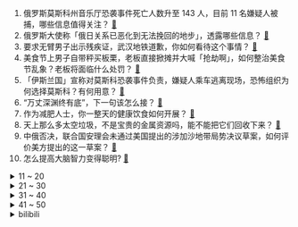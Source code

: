 1. 俄罗斯莫斯科州音乐厅恐袭事件死亡人数升至 143 人，目前 11 名嫌疑人被捕，哪些信息值得关注？ [:link:](https://www.zhihu.com/question/649821045)
2. 俄罗斯大使称「俄日关系已恶化到无法挽回的地步」，透露哪些信息？ [:link:](https://www.zhihu.com/question/649643266)
3. 要求无臂男子出示残疾证，武汉地铁道歉，你如何看待这个事情？ [:link:](https://www.zhihu.com/question/649711531)
4. 美食节上男子自带秤买板栗，老板直接掀摊并大喊「抢劫啊」，如何整治美食节乱象？老板将面临什么处罚？ [:link:](https://www.zhihu.com/question/649840270)
5. 「伊斯兰国」宣称对莫斯科恐袭事件负责，嫌疑人乘车逃离现场，恐怖组织为何选择莫斯科？有何用意？ [:link:](https://www.zhihu.com/question/649776236)
6. “万丈深渊终有底”，下一句该怎么接？ [:link:](https://www.zhihu.com/question/649662258)
7. 作为减肥人士，你一整天的健康饮食如何开展？ [:link:](https://www.zhihu.com/question/647590636)
8. 天上那么多太空垃圾，不是宝贵的金属资源吗，能不能把它们回收下来？ [:link:](https://www.zhihu.com/question/647146710)
9. 中俄否决，联合国安理会未通过美国提出的涉加沙地带局势决议草案，如何评价美方提出的这一草案？ [:link:](https://www.zhihu.com/question/649729812)
10. 怎么提高大脑智力变得聪明? [:link:](https://www.zhihu.com/question/552643165)
<details>
<summary>11 ~ 20</summary>

11. 俄情报部门消息人士称确实收到美方关于莫斯科可能发生恐袭信息，但缺乏细节，哪些信息值得关注？ [:link:](https://www.zhihu.com/question/649825244)
12. 去蛋糕店买自选蛋糕，挑了一块还没结账，店员说有个外卖刚刚把你这块蛋糕订了。你会怎么做？ [:link:](https://www.zhihu.com/question/621387374)
13. 苹果 CEO 库克上海表示对于苹果供应链，没有比中国更为重要的地方，此言透露了什么信息？ [:link:](https://www.zhihu.com/question/649439458)
14. 如果世界上突然出现类似瓦坎达的国家，会对世界格局产生什么样的影响？ [:link:](https://www.zhihu.com/question/268470940)
15. 西游记最难的副本是狮驼岭吗? [:link:](https://www.zhihu.com/question/648864597)
16. 不退出了！张琳芃向国足道歉「只要国家需要，一定坚持到底」，如何看待此事？他将何去何从？ [:link:](https://www.zhihu.com/question/649851148)
17. 东北那么冷为什么没有形成吃辣椒驱寒的饮食习惯？ [:link:](https://www.zhihu.com/question/649670716)
18. 你身边有长期不上班还到处玩的人吗？ [:link:](https://www.zhihu.com/question/648328481)
19. 张庭新店开张 65 天销量仅 3 件，TST 曾陷传销风波，有哪些信息值得关注？ [:link:](https://www.zhihu.com/question/649818448)
20. 爬山前要做好哪些准备? [:link:](https://www.zhihu.com/question/649882758)
</details>
<details>
<summary>21 ~ 30</summary>

21. 预亏损近5亿元！「折翼」的贵人鸟  4 亿元拍卖晋江工业园资产，有哪些信息值得关注？ [:link:](https://www.zhihu.com/question/649854555)
22. 有没有让你觉得很优美浪漫的诗词？ [:link:](https://www.zhihu.com/question/639108935)
23. 在这个春天里你打算怎么燃烧你的卡路里？ [:link:](https://www.zhihu.com/question/649811176)
24. 女生在春天户外运动时，选择什么样的运动装备性价比最高？ [:link:](https://www.zhihu.com/question/649855774)
25. 内向型 i 人和外向型 e 人谁更有可能成为出色的领导者？他们都有哪些优势和不足？ [:link:](https://www.zhihu.com/question/649615373)
26. 想向朋友借钱该怎么开口？ [:link:](https://www.zhihu.com/question/561562295)
27. 外交部发言人就俄罗斯发生严重恐怖袭击答记者问表示，强烈谴责恐怖袭击行为，哪些信息值得关注？ [:link:](https://www.zhihu.com/question/649823211)
28. 小朋友动不动就大哭不止，妈妈心烦气躁、爸爸对孩子吼叫，一地鸡毛怎么办？ [:link:](https://www.zhihu.com/question/648454425)
29. 母爱可以有多伟大？ [:link:](https://www.zhihu.com/question/59313322)
30. 你见过那些对色彩运用的特别好以至于让你难忘的画师？ [:link:](https://www.zhihu.com/question/311764234)
</details>
<details>
<summary>31 ~ 40</summary>

31. 教育孩子，什么更重要？ [:link:](https://www.zhihu.com/question/646568399)
32. 提升自己最快最有效的方式是什么？ [:link:](https://www.zhihu.com/question/649264752)
33. 曾经遭受过职场霸凌，感觉自己的心理状况不太好，我该怎么调适？ [:link:](https://www.zhihu.com/question/649090998)
34. 普京就莫斯科音乐厅遭袭事件作出指示，这一恐怖袭击可能会引发哪些连锁反应？ [:link:](https://www.zhihu.com/question/649776617)
35. 媒体称俄罗斯两州分别遭无人机袭击，1 死 2 伤，一炼油塔起火，具体情况如何？与莫斯科恐袭事件有关吗？ [:link:](https://www.zhihu.com/question/649791021)
36. 孩子小学6年级“小升初”，学习任务很重，该如何平衡学习和运动？ [:link:](https://www.zhihu.com/question/649879501)
37. 周鸿祎称手机厂商不做 AI 会成为下个诺基亚，AI 手机目前发展趋势如何？如何看待这一观点？ [:link:](https://www.zhihu.com/question/649760971)
38. 如何评价由王一博、李沁、王阳主演，姚晓峰执导的电视剧《追风者》？ [:link:](https://www.zhihu.com/question/649543714)
39. 网上清一色说网文行业已经饱和了，是否真的没有机会了? [:link:](https://www.zhihu.com/question/648975005)
40. 跨部门协同，最困难的地方是什么？如何破解？ [:link:](https://www.zhihu.com/question/648611918)
</details>
<details>
<summary>41 ~ 50</summary>

41. 宝钗搬出大观园，探春为何竟说“亲戚们好，也不必死住着”的话？ [:link:](https://www.zhihu.com/question/644847373)
42. 蜀汉如果一直窝在巴蜀，有可能一直延续国祚吗？ [:link:](https://www.zhihu.com/question/647476974)
43. 能分享一下你相册里第一张照片吗？ [:link:](https://www.zhihu.com/question/428187209)
44. 沈腾超越吴京成中国影史票房最高主演，超 334.99 亿元，与马丽顶峰相见，哪些信息值得关注？ [:link:](https://www.zhihu.com/question/649860020)
45. 中国黄金一加盟店跑路，疑似违规开展黄金托管业务，多人中招，60 公斤黄金无法提取，哪些信息值得关注？ [:link:](https://www.zhihu.com/question/649769945)
46. 普京发表电视讲话，宣布 3 月 24 日为全国哀悼日，将查明并惩罚所有幕后黑手，哪些信息值得关注？ [:link:](https://www.zhihu.com/question/649855366)
47. 游戏《绝区零》近期开启了【喧响测试】资格招募，对这款游戏你有哪些期待？ [:link:](https://www.zhihu.com/question/649455238)
48. 2024年新品轻薄本有什么好的选择？哪些本最值得购买？ [:link:](https://www.zhihu.com/question/649868977)
49. 范·巴斯滕巅峰时期究竟有多强？ [:link:](https://www.zhihu.com/question/47979976)
50. 电影《沙丘 2》知友推荐度 84%，你给影片点了「推荐」还是「不推荐」？你觉得此评分还有上升空间吗？ [:link:](https://www.zhihu.com/question/648169276)
</details><details>
<summary>bilibili</summary>

</details>